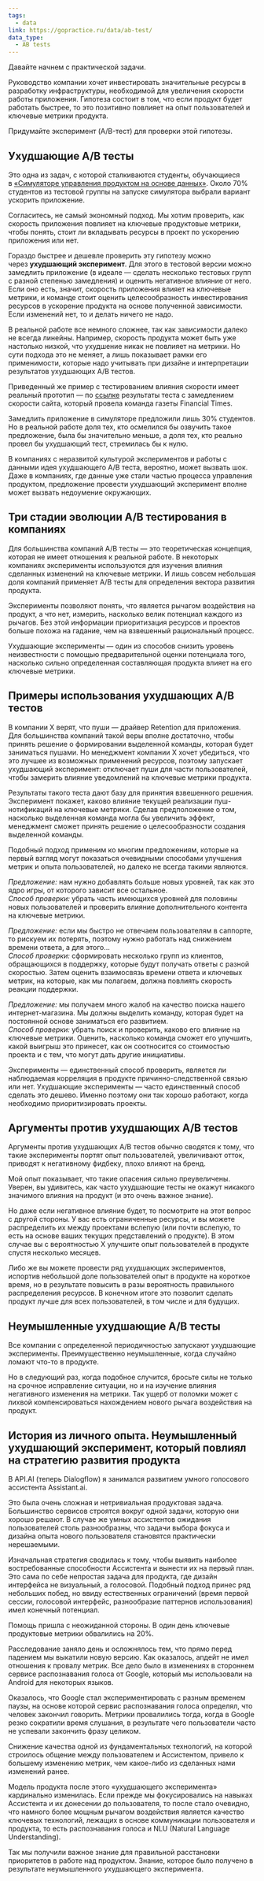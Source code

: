 ```yaml
---
tags:
  - data
link: https://gopractice.ru/data/ab-test/
data_type:
  - AB tests
---
```

Давайте начнем с практической задачи.

Руководство компании хочет инвестировать значительные ресурсы в разработку инфраструктуры, необходимой для увеличения скорости работы приложения. Гипотеза состоит в том, что если продукт будет работать быстрее, то это позитивно повлияет на опыт пользователей и ключевые метрики продукта.

Придумайте эксперимент (A/B-тест) для проверки этой гипотезы.

## Ухудшающие A/B тесты

Это одна из задач, с которой сталкиваются студенты, обучающиеся в [«Симуляторе управления продуктом на основе данных»](https://gopractice.ru/course/pm/). Около 70% студентов из тестовой группы на запуске симулятора выбрали вариант ускорить приложение.

Согласитесь, не самый экономный подход. Мы хотим проверить, как скорость приложения повлияет на ключевые продуктовые метрики, чтобы понять, стоит ли вкладывать ресурсы в проект по ускорению приложения или нет.

Гораздо быстрее и дешевле проверить эту гипотезу можно через **ухудшающий эксперимент**. Для этого в тестовой версии можно замедлить приложение (в идеале — сделать несколько тестовых групп с разной степенью замедления) и оценить негативное влияние от него. Если оно есть, значит, скорость приложения влияет на ключевые метрики, и команде стоит оценить целесообразность инвестирования ресурсов в ускорение продукта на основе полученной зависимости. Если изменений нет, то и делать ничего не надо.

В реальной работе все немного сложнее, так как зависимости далеко не всегда линейны. Например, скорость продукта может быть уже настолько низкой, что ухудшение никак не повлияет на метрики. Но сути подхода это не меняет, а лишь показывает рамки его применимости, которые надо учитывать при дизайне и интерпретации результатов ухудшающих A/B тестов.

Приведенный же пример с тестированием влияния скорости имеет реальный прототип — по [ссылке](https://gopractice.ru/goto/http://engineroom.ft.com/2016/04/04/a-faster-ft-com/) результаты теста с замедлением скорости сайта, который провела команда газеты Financial Times.

Замедлить приложение в симуляторе предложили лишь 30% студентов. Но в реальной работе доля тех, кто осмелился бы озвучить такое предложение, была бы значительно меньше, а доля тех, кто реально провел бы ухудшающий тест, стремилась бы к нулю.

В компаниях с неразвитой культурой экспериментов и работы с данными идея ухудшающего A/B теста, вероятно, может вызвать шок. Даже в компаниях, где данные уже стали частью процесса управления продуктом, предложение провести ухудшающий эксперимент вполне может вызвать недоумение окружающих.

## Три стадии эволюции A/B тестирования в компаниях

Для большинства компаний A/B тесты — это теоретическая концепция, которая не имеет отношения к реальной работе. В некоторых компаниях эксперименты используются для изучения влияния сделанных изменений на ключевые метрики. И лишь совсем небольшая доля компаний применяет A/B тесты для определения вектора развития продукта.

Эксперименты позволяют понять, что является рычагом воздействия на продукт, а что нет, измерить, насколько велик потенциал каждого из рычагов. Без этой информации приоритизация ресурсов и проектов больше похожа на гадание, чем на взвешенный рациональный процесс.

Ухудшающие эксперименты — один из способов снизить уровень неизвестности с помощью предварительной оценки потенциала того, насколько сильно определенная составляющая продукта влияет на его ключевые метрики.

## Примеры использования ухудшающих A/B тестов

В компании X верят, что пуши — драйвер Retention для приложения. Для большинства компаний такой веры вполне достаточно, чтобы принять решение о формировании выделенной команды, которая будет заниматься пушами. Но менеджмент компании X хочет убедиться, что это лучшее из возможных применений ресурсов, поэтому запускает ухудшающий эксперимент: отключает пуши для части пользователей, чтобы замерить влияние уведомлений на ключевые метрики продукта.

Результаты такого теста дают базу для принятия взвешенного решения. Эксперимент покажет, каково влияние текущей реализации пуш-нотификаций на ключевые метрики. Сделав предположение о том, насколько выделенная команда могла бы увеличить эффект, менеджмент сможет принять решение о целесообразности создания выделенной команды.

Подобный подход применим ко многим предложениям, которые на первый взгляд могут показаться очевидными способами улучшения метрик и опыта пользователей, но далеко не всегда такими являются.

_Предложение:_ нам нужно добавлять больше новых уровней, так как это ядро игры, от которого зависит все остальное.  
_Способ проверки:_ убрать часть имеющихся уровней для половины новых пользователей и проверить влияние дополнительного контента на ключевые метрики.

_Предложение:_ если мы быстро не отвечаем пользователям в саппорте, то рискуем их потерять, поэтому нужно работать над снижением времени ответа, а для этого…  
_Способ проверки:_ сформировать несколько групп из клиентов, обращающихся в поддержку, которые будут получать ответы с разной скоростью. Затем оценить взаимосвязь времени ответа и ключевых метрик, на которые, как мы полагаем, должна повлиять скорость реакции поддержки.

_Предложение:_ мы получаем много жалоб на качество поиска нашего интернет-магазина. Мы должны выделить команду, которая будет на постоянной основе заниматься его развитием.  
_Способ проверки:_ убрать поиск и проверить, каково его влияние на ключевые метрики. Оценить, насколько команда сможет его улучшить, какой выигрыш это принесет, как он соотносится со стоимостью проекта и с тем, что могут дать другие инициативы.

Эксперименты — единственный способ проверить, является ли наблюдаемая корреляция в продукте причинно-следственной связью или нет. Ухудшающие эксперименты — часто единственный способ сделать это дешево. Именно поэтому они так хорошо работают, когда необходимо приоритизировать проекты.

## Аргументы против ухудшающих A/B тестов

Аргументы против ухудшающих A/B тестов обычно сводятся к тому, что такие эксперименты портят опыт пользователей, увеличивают отток, приводят к негативному фидбеку, плохо влияют на бренд.

Мой опыт показывает, что такие опасения сильно преувеличены. Уверен, вы удивитесь, как часто ухудшающие тесты не окажут никакого значимого влияния на продукт (и это очень важное знание).

Но даже если негативное влияние будет, то посмотрите на этот вопрос с другой стороны. У вас есть ограниченные ресурсы, и вы можете распределить их между проектами вслепую (или почти вслепую, то есть на основе ваших текущих представлений о продукте). В этом случае вы с вероятностью X улучшите опыт пользователей в продукте спустя несколько месяцев.

Либо же вы можете провести ряд ухудшающих экспериментов, испортив небольшой доле пользователей опыт в продукте на короткое время, но в результате повысить в разы вероятность правильного распределения ресурсов. В конечном итоге это позволит сделать продукт лучше для всех пользователей, в том числе и для будущих.

## Неумышленные ухудшающие A/B тесты

Все компании c определенной периодичностью запускают ухудшающие эксперименты. Преимущественно неумышленные, когда случайно ломают что-то в продукте.

Но в следующий раз, когда подобное случится, бросьте силы не только на срочное исправление ситуации, но и на изучение влияния негативного изменения на метрики. Так ущерб от поломки может с лихвой компенсироваться нахождением нового рычага воздействия на продукт.

## История из личного опыта. Неумышленный ухудшающий эксперимент, который повлиял на стратегию развития продукта

В API.AI (теперь Dialogflow) я занимался развитием умного голосового ассистента Assistant.ai.

Это была очень сложная и нетривиальная продуктовая задача. Большинство сервисов строятся вокруг одной задачи, которую они хорошо решают. В случае же умных ассистентов ожидания пользователей столь разнообразны, что задачи выбора фокуса и дизайна опыта нового пользователя становятся практически нерешаемыми.

Изначальная стратегия сводилась к тому, чтобы выявить наиболее востребованные способности Ассистента и вынести их на первый план. Это сама по себе непростая задача для продукта, где дизайн интерфейса не визуальный, а голосовой. Подобный подход принес ряд небольших побед, но ввиду естественных ограничений (время первой сессии, голосовой интерфейс, разнообразие паттернов использования) имел конечный потенциал.

Помощь пришла с неожиданной стороны. В один день ключевые продуктовые метрики обвалились на 20%.

Расследование заняло день и осложнялось тем, что прямо перед падением мы выкатили новую версию. Как оказалось, апдейт не имел отношения к провалу метрик. Все дело было в изменениях в стороннем сервисе распознавания голоса от Google, который мы использовали на Android для некоторых языков.

Оказалось, что Google стал экспериментировать с разным временем паузы, на основе которой сервис распознавания голоса определял, что человек закончил говорить. Метрики провалились тогда, когда в Google резко сократили время слушания, в результате чего пользователи часто не успевали закончить фразу целиком.

Снижение качества одной из фундаментальных технологий, на которой строилось общение между пользователем и Ассистентом, привело к большему изменению метрик, чем какое-либо из сделанных нами изменений ранее.

Модель продукта после этого «ухудшающего эксперимента» кардинально изменилась. Если прежде мы фокусировались на навыках Ассистента и их донесении до пользователя, то после стало очевидно, что намного более мощным рычагом воздействия является качество ключевых технологий, лежащих в основе коммуникации пользователя и продукта, то есть распознавания голоса и NLU (Natural Language Understanding).

Так мы получили важное знание для правильной расстановки приоритетов в работе над продуктом. Знание, которое было получено в результате неумышленного ухудшающего эксперимента.